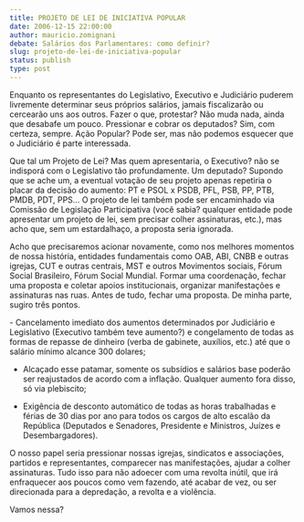 ```yaml
---
title: PROJETO DE LEI DE INICIATIVA POPULAR
date: 2006-12-15 22:00:00
author: mauricio.zomignani
debate: Salários dos Parlamentares: como definir?
slug: projeto-de-lei-de-iniciativa-popular
status: publish 
type: post
---
```


Enquanto os representantes do Legislativo, Executivo e Judiciário puderem livremente determinar seus próprios salários, jamais fiscalizarão ou cercearão uns aos outros. Fazer o que, protestar? Não muda nada, ainda que desabafe um pouco. Pressionar e cobrar os deputados? Sim, com certeza, sempre. Ação Popular? Pode ser, mas não podemos esquecer que o Judiciário é parte interessada. 


Que tal um Projeto de Lei? Mas quem apresentaria, o Executivo? não se indisporá com o Legislativo tão profundamente. Um deputado? Supondo que se ache um, a eventual votação de seu projeto apenas repetiria o placar da decisão do aumento: PT e PSOL x PSDB, PFL, PSB, PP, PTB, PMDB, PDT, PPS... O projeto de lei também pode ser encaminhado via Comissão de Legislação Participativa (você sabia? qualquer entidade pode apresentar um projeto de lei, sem precisar colher assinaturas, etc.), mas acho que, sem um estardalhaço, a proposta seria ignorada. 


Acho que precisaremos acionar novamente, como nos melhores momentos de nossa história, entidades fundamentais como OAB, ABI, CNBB e outras igrejas, CUT e outras centrais, MST e outros Movimentos sociais, Fórum Social Brasileiro, Fórum Social Mundial. Formar uma coordenação, fechar uma proposta e coletar apoios institucionais, organizar manifestações e assinaturas nas ruas. Antes de tudo, fechar uma proposta. De minha parte, sugiro três pontos.


- Cancelamento imediato dos aumentos determinados por Judiciário e Legislativo (Executivo também teve aumento?) e congelamento de todas as formas de repasse de dinheiro (verba de gabinete, auxílios, etc.) até que o salário mínimo alcance 300 dolares;


- Alcaçado esse patamar, somente os subsídios e salários base poderão ser reajustados de acordo com a inflação. Qualquer aumento fora disso, só via plebiscito;


- Exigência de desconto automático de todas as horas trabalhadas e férias de 30 dias por ano para todos os cargos de alto escalão da República (Deputados e Senadores, Presidente e Ministros, Juízes e Desembargadores).


O nosso papel seria pressionar nossas igrejas, sindicatos e associações, partidos e representantes, comparecer nas manifestações, ajudar a colher assinaturas. Tudo isso para não adoecer com uma revolta inútil, que irá enfraquecer aos poucos como vem fazendo, até acabar de vez, ou ser direcionada para a depredação, a revolta e a violência.


Vamos nessa?


